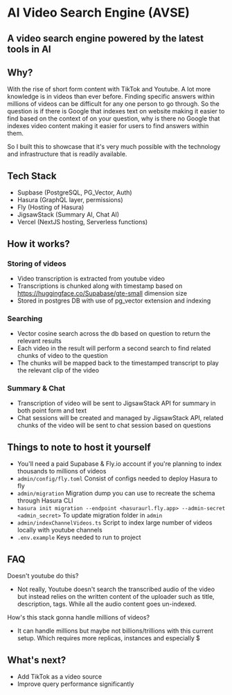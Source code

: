 # AI Video Search Engine (AVSE)

## A video search engine powered by the latest tools in AI

## Why?
With the rise of short form content with TikTok and Youtube. A lot more knowledge is in videos than ever before. Finding specific answers within millions of videos can be difficult for any one person to go through. So the question is if there is Google that indexes text on website making it easier to find based on the context of on your question, why is there no Google that indexes video content making it easier for users to find answers within them.

So I built this to showcase that it's very much possible with the technology and infrastructure that is readily available.

## Tech Stack
- Supbase (PostgreSQL, PG_Vector, Auth)
- Hasura (GraphQL layer, permissions)
- Fly (Hosting of Hasura)
- JigsawStack (Summary AI, Chat AI)
- Vercel (NextJS hosting, Serverless functions)

## How it works?

### Storing of videos
- Video transcription is extracted from youtube video
- Transcriptions is chunked along with timestamp based on https://huggingface.co/Supabase/gte-small dimension size
- Stored in postgres DB with use of pg_vector extension and indexing

### Searching
- Vector cosine search across the db based on question to return the relevant results
- Each video in the result will perform a second search to find related chunks of video to the question
- The chunks will be mapped back to the timestamped transcript to play the relevant clip of the video

### Summary & Chat
- Transcription of video will be sent to JigsawStack API for summary in both point form and text
- Chat sessions will be created and managed by JigsawStack API, related chunks of the video will be sent to chat session based on questions

## Things to note to host it yourself
- You'll need a paid Supabase & Fly.io account if you're planning to index thousands to millions of videos
- `admin/config/fly.toml` Consist of configs needed to deploy Hasura to fly
- `admin/migration` Migration dump you can use to recreate the schema through Hasura CLI
- `hasura init migration --endpoint <hasuraurl.fly.app> --admin-secret <admin_secret>` To update migration folder in `admin`
- `admin/indexChannelVideos.ts` Script to index large number of videos locally with youtube channels
- `.env.example` Keys needed to run to project

## FAQ
Doesn't youtube do this?
- Not really, Youtube doesn't search the transcribed audio of the video but instead relies on the written content of the uploader such as title, description, tags. While all the audio content goes un-indexed.

How's this stack gonna handle millions of videos?
- It can handle millions but maybe not billions/trillions with this current setup. Which requires more replicas, instances and especially $

## What's next?
- Add TikTok as a video source
- Improve query performance significantly